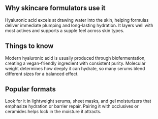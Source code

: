 ## Why skincare formulators use it
Hyaluronic acid excels at drawing water into the skin, helping formulas deliver immediate plumping and long-lasting hydration. It layers well with most actives and supports a supple feel across skin types.

## Things to know
Modern hyaluronic acid is usually produced through biofermentation, creating a vegan-friendly ingredient with consistent purity. Molecular weight determines how deeply it can hydrate, so many serums blend different sizes for a balanced effect.

## Popular formats
Look for it in lightweight serums, sheet masks, and gel moisturizers that emphasize hydration or barrier repair. Pairing it with occlusives or ceramides helps lock in the moisture it attracts.
